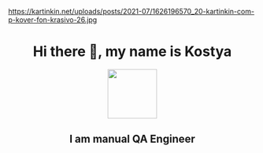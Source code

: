 https://kartinkin.net/uploads/posts/2021-07/1626196570_20-kartinkin-com-p-kover-fon-krasivo-26.jpg
<div id="header" align="center">
  <h1>Hi there 👋, my name is Kostya</h1>
  <img src="https://media.giphy.com/media/Ll22OhMLAlVDb8UQWe/giphy.gif" width="100"/>
  <h2>I am manual QA Engineer</h2>
</div>




